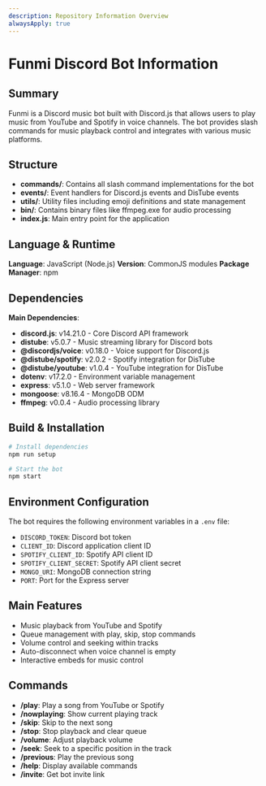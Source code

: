 ```yaml
---
description: Repository Information Overview
alwaysApply: true
---
```


# Funmi Discord Bot Information

## Summary
Funmi is a Discord music bot built with Discord.js that allows users to play music from YouTube and Spotify in voice channels. The bot provides slash commands for music playback control and integrates with various music platforms.

## Structure
- **commands/**: Contains all slash command implementations for the bot
- **events/**: Event handlers for Discord.js events and DisTube events
- **utils/**: Utility files including emoji definitions and state management
- **bin/**: Contains binary files like ffmpeg.exe for audio processing
- **index.js**: Main entry point for the application

## Language & Runtime
**Language**: JavaScript (Node.js)
**Version**: CommonJS modules
**Package Manager**: npm

## Dependencies
**Main Dependencies**:
- **discord.js**: v14.21.0 - Core Discord API framework
- **distube**: v5.0.7 - Music streaming library for Discord bots
- **@discordjs/voice**: v0.18.0 - Voice support for Discord.js
- **@distube/spotify**: v2.0.2 - Spotify integration for DisTube
- **@distube/youtube**: v1.0.4 - YouTube integration for DisTube
- **dotenv**: v17.2.0 - Environment variable management
- **express**: v5.1.0 - Web server framework
- **mongoose**: v8.16.4 - MongoDB ODM
- **ffmpeg**: v0.0.4 - Audio processing library

## Build & Installation
```bash
# Install dependencies
npm run setup

# Start the bot
npm start
```

## Environment Configuration
The bot requires the following environment variables in a `.env` file:
- `DISCORD_TOKEN`: Discord bot token
- `CLIENT_ID`: Discord application client ID
- `SPOTIFY_CLIENT_ID`: Spotify API client ID
- `SPOTIFY_CLIENT_SECRET`: Spotify API client secret
- `MONGO_URI`: MongoDB connection string
- `PORT`: Port for the Express server

## Main Features
- Music playback from YouTube and Spotify
- Queue management with play, skip, stop commands
- Volume control and seeking within tracks
- Auto-disconnect when voice channel is empty
- Interactive embeds for music control

## Commands
- **/play**: Play a song from YouTube or Spotify
- **/nowplaying**: Show current playing track
- **/skip**: Skip to the next song
- **/stop**: Stop playback and clear queue
- **/volume**: Adjust playback volume
- **/seek**: Seek to a specific position in the track
- **/previous**: Play the previous song
- **/help**: Display available commands
- **/invite**: Get bot invite link